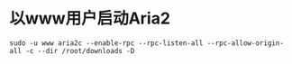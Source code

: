 # 以www用户启动Aria2
```
sudo -u www aria2c --enable-rpc --rpc-listen-all --rpc-allow-origin-all -c --dir /root/downloads -D

```
